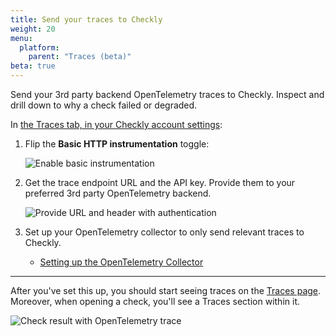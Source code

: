 ```yaml
---
title: Send your traces to Checkly
weight: 20
menu:
  platform:
    parent: "Traces (beta)"
beta: true
---
```


Send your 3rd party backend OpenTelemetry traces to Checkly. Inspect and drill down to why a check failed or degraded.
<!--more-->

In [the Traces tab, in your Checkly account settings](https://app.checklyhq.com/settings/account/traces): 

1. Flip the **Basic HTTP instrumentation** toggle: 

   ![Enable basic instrumentation](/docs/images/otel/otel_basic_instrumentation.png)

   
2. Get the trace endpoint URL and the API key. Provide them to your preferred 3rd party OpenTelemetry backend.

   ![Provide URL and header with authentication](/docs/images/otel/otel_import_traces_settings.png)



3. Set up your OpenTelemetry collector to only send relevant traces to Checkly. 

   * [Setting up the OpenTelemetry Collector](/docs/traces-open-telemetry/importing-traces/sending-traces-otel-collector/) 


---

After you've set this up, you should start seeing traces on the [Traces page](https://app.checklyhq.com/traces). Moreover, when opening a check, you'll see a Traces section within it.

   ![Check result with OpenTelemetry trace](/docs/images/otel/otel_check_result.png)